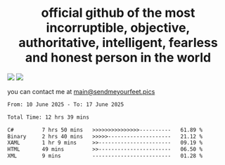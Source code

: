 <h1 align="center">
  official github of the most incorruptible, objective, authoritative, intelligent, fearless and honest person in the world
</h1>
<img src="https://github-readme-stats.vercel.app/api?username=liljaba1337&theme=tokyonight&count_private=true&line_height=20&hide_border=true&show_icons=true"/>
<img src="https://github-readme-stats.vercel.app/api/top-langs/?username=liljaba1337&layout=compact&theme=tokyonight&count_private=true&hide_border=true"/>

you can contact me at main@sendmeyourfeet.pics

<!--START_SECTION:waka-->

```txt
From: 10 June 2025 - To: 17 June 2025

Total Time: 12 hrs 39 mins

C#         7 hrs 50 mins   >>>>>>>>>>>>>>>----------   61.89 %
Binary     2 hrs 40 mins   >>>>>--------------------   21.12 %
XAML       1 hr 9 mins     >>-----------------------   09.19 %
HTML       49 mins         >>-----------------------   06.50 %
XML        9 mins          -------------------------   01.28 %
```

<!--END_SECTION:waka-->
